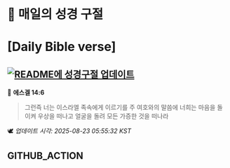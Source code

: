 # 🙏 매일의 성경 구절
# [Daily Bible verse]
## [![README에 성경구절 업데이트](https://github.com/DONGSUKA/first_test/actions/workflows/update-readme-bible.yml/badge.svg)](https://github.com/DONGSUKA/first_test/actions/workflows/update-readme-bible.yml)
<!-- START_BIBLE_VERSE -->
📖 **에스겔 14:6**
> 그런즉 너는 이스라엘 족속에게 이르기를 주 여호와의 말씀에 너희는 마음을 돌이켜 우상을 떠나고 얼굴을 돌려 모든 가증한 것을 떠나라

🕊️ _업데이트 시각: 2025-08-23 05:55:32 KST_
  <!-- END_BIBLE_VERSE -->
## GITHUB_ACTION
